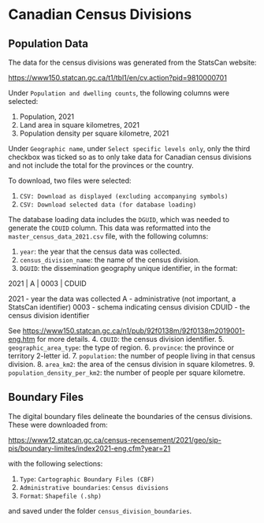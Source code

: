 # Canadian Census Divisions

## Population Data

The data for the census divisions was generated from the StatsCan website:

https://www150.statcan.gc.ca/t1/tbl1/en/cv.action?pid=9810000701

Under `Population and dwelling counts`, the following columns were selected:

1. Population, 2021
2. Land area in square kilometres, 2021
3. Population density per square kilometre, 2021

Under `Geographic name`, under `Select specific levels only`, only the third checkbox was ticked
so as to only take data for Canadian census divisions and not include the total for the provinces
or the country.

To download, two files were selected:

1. `CSV: Download as displayed (excluding accompanying symbols)`
2. `CSV: Download selected data (for database loading)`

The database loading data includes the `DGUID`, which was needed to generate the `CDUID` column.
This data was reformatted into the `master_census_data_2021.csv` file, with the following columns:

1. `year`: the year that the census data was collected.
2. `census_division_name`: the name of the census division.
3. `DGUID`: the dissemination geography unique identifier, in the format:

  2021 | A | 0003 | CDUID

  2021 - year the data was collected
  A - administrative (not important, a StatsCan identifier)
  0003 - schema indicating census division
  CDUID - the census division identifier

  See https://www150.statcan.gc.ca/n1/pub/92f0138m/92f0138m2019001-eng.htm for more details.
4. `CDUID`: the census division identifier.
5. `geographic_area_type`: the type of region.
6. `province`: the province or territory 2-letter id.
7. `population`: the number of people living in that census division.
8. `area_km2`: the area of the census division in square kilometres.
9. `population_density_per_km2`: the number of people per square kilometre.

## Boundary Files

The digital boundary files delineate the boundaries of the census divisions. These were downloaded
from:

https://www12.statcan.gc.ca/census-recensement/2021/geo/sip-pis/boundary-limites/index2021-eng.cfm?year=21

with the following selections:

1. `Type`: `Cartographic Boundary Files (CBF)`
2. `Administrative boundaries`: `Census divisions`
3. `Format`: `Shapefile (.shp)`

and saved under the folder `census_division_boundaries`.
